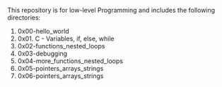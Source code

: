 This repository is for low-level Programming and includes the following directories:

1) 0x00-hello_world
2) 0x01. C - Variables, if, else, while
3) 0x02-functions_nested_loops
4) 0x03-debugging
5) 0x04-more_functions_nested_loops
6) 0x05-pointers_arrays_strings
7) 0x06-pointers_arrays_strings
